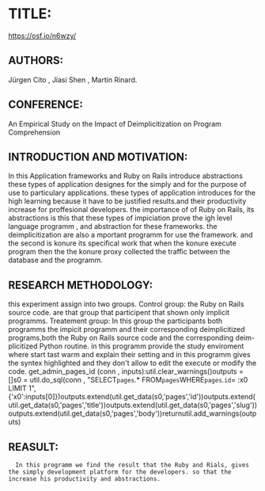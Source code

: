 
# TITLE:
https://osf.io/n6wzy/

## AUTHORS:
Jürgen Cito ,  Jiasi Shen ,  Martin Rinard.

## CONFERENCE:
An Empirical Study on the Impact of Deimplicitization on Program Comprehension

## INTRODUCTION AND MOTIVATION:
In this Application frameworks and Ruby on Rails  introduce abstractions these types of application designes for the simply and for the purpose of use to particulary applications.
these types of application introduces for the high learning because it have to be justified results.and their productivity increase for proffesional developers.
             the importance of of Ruby on Rails, its abstractions is this that these types of impiciation prove the igh level language programm , and abstraction for these frameworks. the deimplicitization are also a mportant programm for use the framework. and the second is konure its specifical work that when the konure execute program then the the konure proxy collected the traffic between the database and the programm. 
## RESEARCH METHODOLOGY:
this experiment assign into two groups.
Control group:
            the  Ruby on Rails source code. are that group that participent that shown only implicit programms.
 Treatement group:
            In this group the participants both programms the impicit programm and their corresponding deimplicitized programs,both the Ruby on Rails source code and the corresponding deim-plicitized Python routine.
            in this programm provide the study enviroment where start tast warm and explain their setting and in this programm gives the syntex highlighted and they don't allow to edit the execute or modify the code.
get_admin_pages_id (conn , inputs):util.clear_warnings()outputs = []s0 = util.do_sql(conn , "SELECT`pages`.*  FROM`pages`WHERE`pages`.`id`= :x0 LIMIT 1", {'x0':inputs[0]})outputs.extend(util.get_data(s0,'pages','id'))outputs.extend(util.get_data(s0,'pages','title'))outputs.extend(util.get_data(s0,'pages','slug'))outputs.extend(util.get_data(s0,'pages','body'))returnutil.add_warnings(outputs)

## REASULT:
      In this programm we find the result that the Ruby and Rials, gives the simply development platform for the developers. so that the increase his productivity and abstractions.
